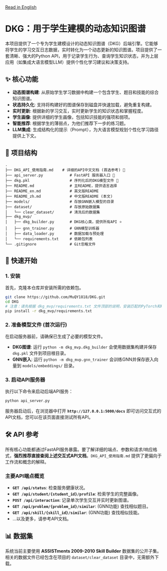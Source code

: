 [Read in English](./README_en.md)

# DKG：用于学生建模的动态知识图谱

本项目提供了一个专为学生建模设计的动态知识图谱（DKG）后端引擎。它能够将学生的学习交互日志数据，实时转化为一个动态更新的知识图谱。项目提供了一套清晰、强大的Python API，用于记录学生行为、查询学生知识状态，并为上层应用（如集成大语言模型LLM）提供个性化学习建议和决策支持。

## ✨ 核心功能

- **动态图谱构建**: 从原始学生学习数据中构建一个包含学生、题目和技能的综合知识图谱。
- **状态持久化**: 支持将构建好的图谱保存到磁盘并快速加载，避免重复构建。
- **实时更新**: 根据新的学习交互，实时更新学生的知识状态和掌握程度。
- **学生画像**: 提供详细的学生画像，包括知识技能的强项和弱项。
- **智能推荐**: 根据学生的薄弱点，为他们推荐下一步的练习题。
- **LLM集成**: 生成结构化的提示（Prompt），为大语言模型规划个性化学习路径提供上下文。

## 📂 项目结构

```
.
├── DKG_API_使用指南.md    # 详细的API中文文档 (首选参考) 🌟
├── api_server.py            # FastAPI 服务器入口 🚀
├── dkg.pkl                  # 序列化后的DKG模型文件 💾
├── README.md                # 主README，提供语言选择
├── README_en.md             # 英文版README
├── README_zh.md             # 中文版README (本文)
├── models/                  # 存放GNN嵌入模型的目录
├── dataset/                 # 存放原始数据集
│   └── clear_dataset/       # 清洗后的数据集
├── dkg_mvp/
│   ├── dkg_builder.py       # DKG核心类，提供所有API ⭐
│   ├── gnn_trainer.py       # GNN模型训练器
│   ├── data_loader.py       # 数据加载与预处理
│   └── requirements.txt     # 依赖包列表
└── .gitignore               # Git忽略文件
```

## 🚀 快速开始

### 1. 安装

首先，克隆本仓库并安装所需的依赖包。

```bash
git clone https://github.com/MuQY1818/DKG.git
cd DKG
# 注意：请先根据 dkg_mvp/requirements.txt 文件顶部的说明，安装匹配的PyTorch和PyG
pip install -r dkg_mvp/requirements.txt
```

### 2. 准备模型文件 (首次运行)

在启动服务器前，请确保已生成了必要的模型文件。
- **DKG图谱**: 运行 `python -m dkg_mvp.dkg_builder` 会使用数据集构建并保存 `dkg.pkl` 文件到项目根目录。
- **GNN嵌入**: 运行 `python -m dkg_mvp.gnn_trainer` 会训练GNN并保存嵌入向量到 `models/embeddings/` 目录。

### 3. 启动API服务器

执行以下命令来启动后端API服务：

```bash
python api_server.py
```

服务器启动后，在浏览器中打开 **`http://127.0.0.1:5000/docs`** 即可访问交互式的API文档，您可以在该页面直接测试所有API。

## 🛠️ API 参考

所有核心功能都通过FastAPI服务暴露。要了解详细的端点、参数和请求/响应格式，**强烈推荐直接查阅上述交互式API文档**。`DKG_API_使用指南.md` 提供了更偏向于工作流和概念的解释。

### 主要API端点概览

- **`GET /api/status`**: 检查服务健康状况。
- **`GET /api/student/{student_id}/profile`**: 检索学生的完整画像。
- **`POST /api/interaction`**: 记录单次学生交互并实时更新图谱。
- **`GET /api/problem/{problem_id}/similar`**: (GNN功能) 查找相似题目。
- **`GET /api/skill/{skill_id}/similar`**: (GNN功能) 查找相似技能。
- ...以及更多，请参考API文档。

## 📊 数据集

系统当前主要使用 **ASSISTments 2009-2010 Skill Builder** 数据集的公开子集。相关的数据文件已经包含在项目的 `dataset/clear_dataset` 目录中，无需额外下载。